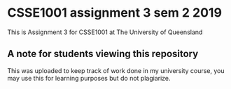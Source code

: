 # CSSE1001 assignment 3 sem 2 2019
This is Assignment 3 for CSSE1001 at The University of Queensland

## A note for students viewing this repository
This was uploaded to keep track of work done in my university course, you may use this for learning purposes but do not plagiarize.
